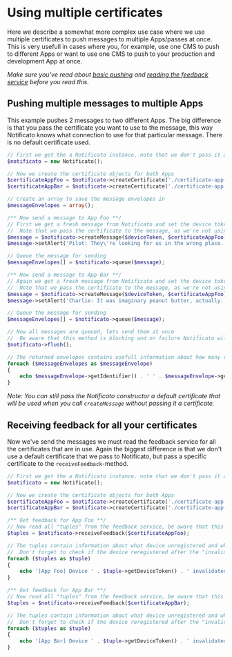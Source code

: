 # Using multiple certificates
Here we describe a somewhat more complex use case where we use multiple certificates to push messages to multiple Apps/passes at once. This is very usefull in cases where you, for example, use one CMS to push to different Apps or want to use one CMS to push to your production and development App at once.

*Make sure you've read about [basic pushing](push.md) and [reading the feedback service](feedback.md) before you read this.*

## Pushing multiple messages to multiple Apps
This example pushes 2 messages to two different Apps. The big difference is that you pass the certificate you want to use to the message, this way Notificato knows what connection to use for that particular message. There is no default certificate used.
```php
// First we get the a Notificato instance, note that we don't pass it a default certificate!
$notificato = new Notificato();

// Now we create the certificate objects for both Apps
$certificateAppFoo = $notificate->createCertificate('./certificate-app-foo.pem', 'passphrase-here');
$certificateAppBar = $notificate->createCertificate('./certificate-app-bar.pem', 'the-passphrase');

// Create an array to save the message envelopes in
$messageEnvelopes = array();

/** Now send a message to App Foo **/
// First we get a fresh message from Notificato and set the device token, certificate and alert
//  Note that we pass the certificate to the message, as we're not using a default certificate anymore
$message = $notificato->createMessage($deviceToken, $certificateAppFoo);
$message->setAlert('Pilot: They\'re looking for us in the wrong place.');

// Queue the message for sending
$messageEnvelopes[] = $notificato->queue($message);

/** Now send a message to App Bar **/
// Again we get a fresh message from Notificato and set the device token, certificate and alert
//  Note that we pass the certificate to the message, as we're not using a default certificate anymore
$message = $notificato->createMessage($deviceToken, $certificateAppFoo);
$message->setAlert('Charlie: It was imaginary peanut butter, actually.');

// Queue the message for sending
$messageEnvelopes[] = $notificato->queue($message);

// Now all messages are queued, lets send them at once
//  Be aware that this method is blocking and on failure Notificato will retry if necessary
$notificato->flush();

// The returned envelopes contains usefull information about how many retries where needed and if sending succeeded
foreach ($messageEnvelopes as $messageEnvelope)
{
	echo $messageEnvelope->getIdentifier() . ' ' . $messageEnvelope->getFinalStatusDescription() . PHP_EOL;
}
```

*Note: You can still pass the Notificato constructor a default certificate that will be used when you call `createMessage` without passing it a certificate.*

## Receiving feedback for all your certificates
Now we've send the messages we must read the feedback service for all the certificates that are in use. Again the biggest difference is that we don't use a default certificate that we pass to Notificato, but pass a specific certificate to the `receiveFeedback`-method.
```php
// First we get the a Notificato instance, note that we don't pass it a default certificate!
$notificato = new Notificato();

// Now we create the certificate objects for both Apps
$certificateAppFoo = $notificate->createCertificate('./certificate-app-foo.pem', 'passphrase-here');
$certificateAppBar = $notificate->createCertificate('./certificate-app-bar.pem', 'the-passphrase');

/** Get feedback for App Foo **/
// Now read all "tuples" from the feedback service, be aware that this method is blocking
$tuples = $notificato->receiveFeedback($certificateAppFoo);

// The tuples contain information about what device unregistered and when it did unregister.
//  Don't forget to check if the device reregistered after the "invalidated at" date!
foreach ($tuples as $tuple)
{
	echo '[App Foo] Device ' . $tuple->getDeviceToken() . ' invalidated at ' . $tuple->getInvalidatedAt()->format(\DateTime::ISO8601) . PHP_EOL;
}

/** Get feedback for App Bar **/
// Now read all "tuples" from the feedback service, be aware that this method is blocking
$tuples = $notificato->receiveFeedback($certificateAppBar);

// The tuples contain information about what device unregistered and when it did unregister.
//  Don't forget to check if the device reregistered after the "invalidated at" date!
foreach ($tuples as $tuple)
{
	echo '[App Bar] Device ' . $tuple->getDeviceToken() . ' invalidated at ' . $tuple->getInvalidatedAt()->format(\DateTime::ISO8601) . PHP_EOL;
}
```